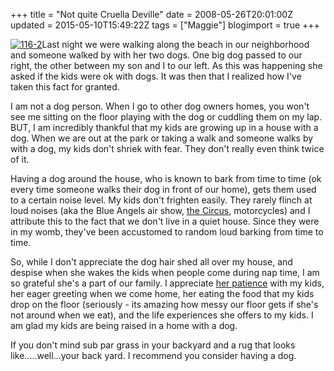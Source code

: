 +++
title = "Not quite Cruella Deville"
date = 2008-05-26T20:01:00Z
updated = 2015-05-10T15:49:22Z
tags = ["Maggie"]
blogimport = true 
+++

[![116-2](https://latc.s3.amazonaws.com/wp-content/uploads/2008/05/116-2-224x300.jpg "116-2")](https://latc.s3.amazonaws.com/wp-content/uploads/2008/05/116-2.jpg)Last night we were walking along the beach in our neighborhood and someone walked by with her two dogs.  One big dog passed to our right, the other between my son and I to our left.   As this was happening she asked if the kids were ok with dogs. It was then that I realized how I've taken this fact for granted.  

I am not a dog person.  When I go to other dog owners homes, you won't see me sitting on the floor playing with the dog or cuddling them on my lap.  BUT, I am incredibly thankful that my kids are growing up in a house with a dog.   When we are out at the park or taking a walk and someone walks by with a dog, my kids don't shriek with fear.  They don't really even think twice of it.  

Having a dog around the house, who is known to bark from time to time (ok every time someone walks their dog in front of our home),  gets them used to a certain noise level.  My kids don't frighten easily.  They rarely flinch at loud noises (aka the Blue Angels air show, [the Circus](http://lifeatthecircus.com/2008/05/12/under-the-big-top/), motorcycles) and I attribute this to the fact that we don't live in a quiet house.  Since they were in my womb, they've been accustomed to random loud barking from time to time.  

So, while I don't appreciate the dog hair shed all over my house, and despise  when she wakes the kids when people come during nap time,  I am so grateful she's a part of our family.  I appreciate [her patience](http://lifeatthecircus.com/2008/04/16/thats-one-patient-dog/) with my kids, her eager greeting when we come home, her eating the food that my kids drop on the floor (seriously - its amazing how messy our floor gets if she's not around when we eat), and the life experiences she offers to my kids.  I am glad my kids are being raised in a home with a dog.  

If you don't mind sub par grass in your backyard and a rug that looks like.....well...your back yard.  I recommend you consider having a dog.
